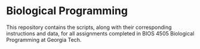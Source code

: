 # Biological Programming
This repository contains the scripts, along with their corresponding instructions and data, for all assignments completed in BIOS 4505 Biological Programming at Georgia Tech.
